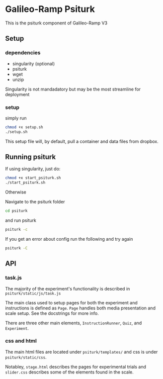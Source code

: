# Galileo-Ramp Psiturk

This is the psiturk component of Galileo-Ramp V3

## Setup

### dependencies

- singularity (optional)
- psiturk
- wget
- unzip

Singularity is not mandadatory but may be the most streamline for deployment

### setup

simply run 

```bash
chmod +x setup.sh
./setup.sh
```

This setup file will, by default, pull a container and data files from dropbox.


## Running psiturk

If using singularity, just do:

```bash
chmod +x start_psiturk.sh
./start_psiturk.sh
```

Otherwise


Navigate to the psiturk folder

```bash
cd psiturk
```

and run psiturk

```bash
psiturk -c
```

If you get an error about config run the following and try again

```bash
psiturk -C
```

## API

### task.js

The majority of the experiment's functionality is described in `psiturk/static/js/task.js` 

The main class used to setup pages for both the experiment and instructions is defined as `Page`.
`Page` handles both media presentation and scale setup. See the docstrings for more info.

There are three other main elements, `InstructionRunner`, `Quiz`, and `Experiment`. 


### css and html

The main html files are located under `psiturk/templates/` and css is under `psiturk/static/css`.

Notabley, `stage.html` describes the pages for experimental trials and `slider.css` describes some of the elements found in the scale. 


